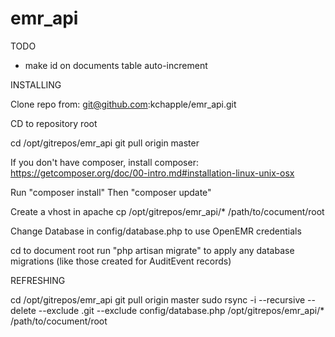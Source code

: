 
# emr_api

TODO
* make id on documents table auto-increment

INSTALLING

Clone repo from:
git@github.com:kchapple/emr_api.git

CD to repository root

cd /opt/gitrepos/emr_api
git pull origin master

If you don't have composer, install composer:
https://getcomposer.org/doc/00-intro.md#installation-linux-unix-osx

Run "composer install"
Then "composer update"

Create a vhost in apache
cp /opt/gitrepos/emr_api/* /path/to/cocument/root

Change Database in config/database.php to use OpenEMR credentials

cd to document root
run "php artisan migrate" to apply any database migrations (like those created for AuditEvent records)

REFRESHING

cd /opt/gitrepos/emr_api
git pull origin master
sudo rsync -i --recursive --delete --exclude .git --exclude config/database.php /opt/gitrepos/emr_api/* /path/to/cocument/root